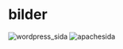 # bilder
![wordpress_sida](https://github.com/user-attachments/assets/a7ab4469-4c5c-424c-bf8e-1e8fe7d3894f)
![apachesida](https://github.com/user-attachments/assets/e4ac3e0e-1759-4cc6-9de9-8cf30812a8b8)
